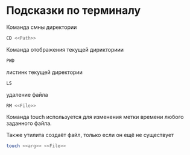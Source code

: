 # Подсказки по терминалу

Команда смны директории
```sh
CD <<Path>>
```

Команда отображения текущей дирикториии
```sh
PWD
```

листинк текущей директории
```sh
LS
```

удаление файла 
```sh
RM <<File>>
```

Команда touch используется для изменения метки времени любого заданного файла.

Также утилита создаёт файл, только если он ещё не существует
```sh
touch <<arg>> <<File>>
```

